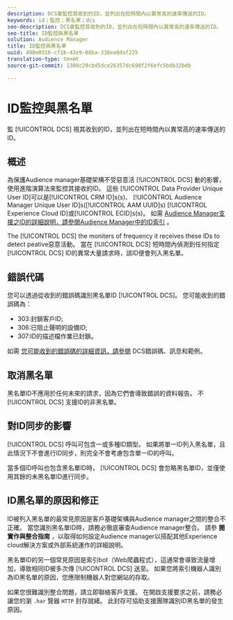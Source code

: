 ```yaml
---
description: DCS會監控其收到的ID，並列出在短時間內以異常高的速率傳送的ID。
keywords: id；監控；黑名單；dcs
seo-description: DCS會監控其收到的ID，並列出在短時間內以異常高的速率傳送的ID。
seo-title: ID監控與黑名單
solution: Audience Manager
title: ID監控與黑名單
uuid: 498e0316-cf1b-43e9-88ba-338ee0daf225
translation-type: tm+mt
source-git-commit: 1300c29cbd5dce26357dc698f2f6efc5bdb32bdb

---
```



# ID監控與黑名單

監 [!UICONTROL DCS] 視其收到的ID，並列出在短時間內以異常高的速率傳送的ID。

## 概述

為保護Audience manager基礎架構不受惡意活 [!UICONTROL DCS] 動的影響，使用進階演算法來監控其接收的ID。 這些 [!UICONTROL Data Provider Unique User ID]可以是[!UICONTROL CRM ID]s(s)、 [!UICONTROL Audience Manager Unique User ID]s([!UICONTROL AAM UUID]s) [!UICONTROL Experience Cloud ID]或[!UICONTROL ECID]s(s)。 如需 [Audience Manager支援之ID的詳細說明，請參閱Audience Manager中的ID索引](../../../reference/ids-in-aam.md) 。

The [!UICONTROL DCS] the moniters of frequency it receives these IDs to detect peative惡意活動。 當在 [!UICONTROL DCS] 短時間內偵測到任何指定 [!UICONTROL DCS] ID的異常大量請求時，該ID便會列入黑名單。

## 錯誤代碼

您可以透過從收到的錯誤碼識別黑名單ID [!UICONTROL DCS]。 您可能收到的錯誤碼為：

* 303:封鎖客戶ID;
* 306:已阻止聲明的設備ID;
* 307:ID的描述檔作業已封鎖。

如需 [您可能收到的錯誤碼的詳細資訊，請參閱](dcs-error-codes.md) DCS錯誤碼、訊息和範例。

## 取消黑名單

黑名單ID不應用於任何未來的請求，因為它們會導致錯誤的資料報告。 不 [!UICONTROL DCS] 支援ID的非黑名單。

## 對ID同步的影響

[!UICONTROL DCS] 呼叫可包含一或多種ID類型。 如果將單一ID列入黑名單，且此情況下不會進行ID同步，則完全不會考慮包含單一ID的呼叫。

當多個ID呼叫也包含黑名單ID時， [!UICONTROL DCS] 會忽略黑名單ID，並僅使用其餘的未黑名單ID進行同步。

## ID黑名單的原因和修正

ID被列入黑名單的最常見原因是客戶基礎架構與Audience manager之間的整合不正確。 當您識別黑名單ID時，請務必徹底審查Audience manager整合。 請參 **閱實作與整合指南** ，以取得如何設定Audience manager以搭配其他Experience cloud解決方案或外部系統運作的詳細說明。

黑名單ID的另一個常見原因是索引bot（Web爬蟲程式），這通常會導致流量增加，導致相同ID被多次傳 [!UICONTROL DCS] 送至。 如果您將索引機器人識別為ID黑名單的原因，您應限制機器人對您網站的存取。

如果您很難識別整合問題，請立即聯絡客戶支援。 在開啟支援要求之前，請務必讓您的瀏 `.har` 覽器 `HTTP` 封存就緒。 此封存可協助支援團隊識別ID黑名單的發生原因。